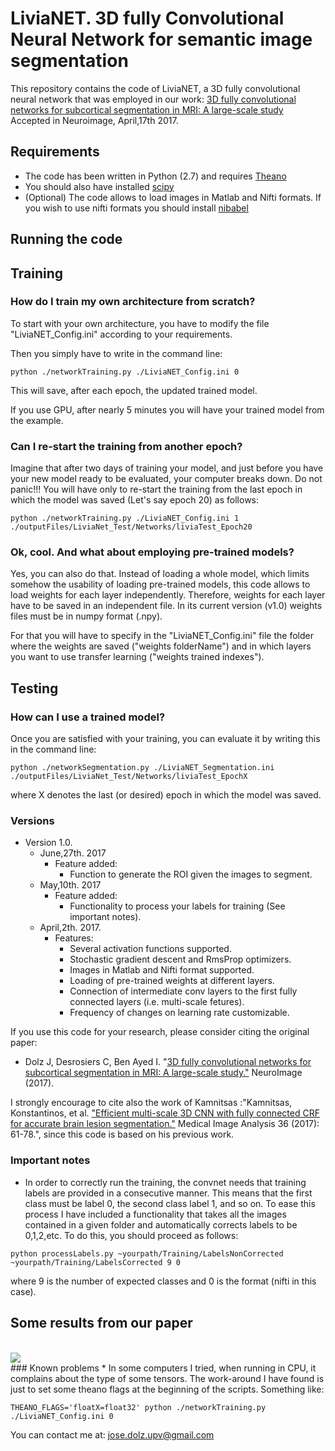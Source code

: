 # LiviaNET. 3D fully Convolutional Neural Network for semantic image segmentation

This repository contains the code of LiviaNET, a 3D fully convolutional neural network that was employed in our work: [3D fully convolutional networks for subcortical segmentation in MRI: A large-scale study](http://www.sciencedirect.com/science/article/pii/S1053811917303324) Accepted in Neuroimage, April,17th 2017.

## Requirements

- The code has been written in Python (2.7) and requires [Theano](http://deeplearning.net/software/theano/)
- You should also have installed [scipy](https://www.scipy.org/)
- (Optional) The code allows to load images in Matlab and Nifti formats. If you wish to use nifti formats you should install [nibabel](http://nipy.org/nibabel/) 

## Running the code

## Training

### How do I train my own architecture from scratch?

To start with your own architecture, you have to modify the file "LiviaNET_Config.ini" according to your requirements.

Then you simply have to write in the command line:

```
python ./networkTraining.py ./LiviaNET_Config.ini 0
```

This will save, after each epoch, the updated trained model.

If you use GPU, after nearly 5 minutes you will have your trained model from the example.

### Can I re-start the training from another epoch?

Imagine that after two days of training your model, and just before you have your new model ready to be evaluated, your computer breaks down. Do not panic!!! You will have only to re-start the training from the last epoch in which the model was saved (Let's say epoch 20) as follows:

```
python ./networkTraining.py ./LiviaNET_Config.ini 1 ./outputFiles/LiviaNet_Test/Networks/liviaTest_Epoch20
```

### Ok, cool. And what about employing pre-trained models?

Yes, you can also do that. Instead of loading a whole model, which limits somehow the usability of loading pre-trained models, this code allows to load weights for each layer independently. Therefore, weights for each layer have to be saved in an independent file. In its current version (v1.0) weights files must be in numpy format (.npy).

For that you will have to specify in the "LiviaNET_Config.ini" file the folder where the weights are saved ("weights folderName") and in which layers you want to use transfer learning ("weights trained indexes").

## Testing

### How can I use a trained model?

Once you are satisfied with your training, you can evaluate it by writing this in the command line:

```
python ./networkSegmentation.py ./LiviaNET_Segmentation.ini ./outputFiles/LiviaNet_Test/Networks/liviaTest_EpochX
```
where X denotes the last (or desired) epoch in which the model was saved.

### Versions
- Version 1.0. 
  * June,27th. 2017
    * Feature added:
      * Function to generate the ROI given the images to segment.
  * May,10th. 2017
    * Feature added:
      * Functionality to process your labels for training (See important notes).
  * April,2th. 2017.
    * Features:
      * Several activation functions supported.
      * Stochastic gradient descent and RmsProp optimizers.
      * Images in Matlab and Nifti format supported. 
      * Loading of pre-trained weights at different layers.
      * Connection of intermediate conv layers to the first fully connected layers (i.e. multi-scale fetures).
      * Frequency of changes on learning rate customizable.


If you use this code for your research, please consider citing the original paper:

- Dolz J, Desrosiers C, Ben Ayed I. "[3D fully convolutional networks for subcortical segmentation in MRI: A large-scale study."](http://www.sciencedirect.com/science/article/pii/S1053811917303324) NeuroImage (2017).

I strongly encourage to cite also the work of Kamnitsas :"Kamnitsas, Konstantinos, et al. ["Efficient multi-scale 3D CNN with fully connected CRF for accurate brain lesion segmentation."](http://www.sciencedirect.com/science/article/pii/S1361841516301839) Medical Image Analysis 36 (2017): 61-78.", since this code is based on his previous work.

### Important notes
* In order to correctly run the training, the convnet needs that training labels are provided in a consecutive manner. This means that the first class must be label 0, the second class label 1, and so on. To ease this process I have included a functionality that takes all the images contained in a given folder and automatically corrects labels to be 0,1,2,etc. To do this, you should proceed as follows:

```
python processLabels.py ~yourpath/Training/LabelsNonCorrected ~yourpath/Training/LabelsCorrected 9 0

```
where 9 is the number of expected classes and 0 is the format (nifti in this case).

## Some results from our paper
<br>
<img src="https://github.com/josedolz/LiviaNET/Images/NeuroFeatMaps.jpg" />
<br>
### Known problems
* In some computers I tried, when running in CPU, it complains about the type of some tensors. The work-around I have found is just to set some theano flags at the beginning of the scripts. Something like:

```
THEANO_FLAGS='floatX=float32' python ./networkTraining.py ./LiviaNET_Config.ini 0
```

You can contact me at: jose.dolz.upv@gmail.com
